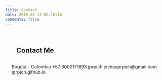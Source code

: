 ```yaml
---
title: Contact
date: 2018-01-17 08:10:16
comments: false
---
```


<style>
  .skills {
    padding: 20px;
  }
  .skills a {
    font-size: 34px;
  }
  .skills h2 {
    margin-left: 15px;
  }

</style>


<div class="row skills">
  <h2>Contact Me</h2> 
  <div class="col-sm-8">
    <img src="https://images.unsplash.com/photo-1497005367839-6e852de72767?auto=format&fit=crop&w=1347&q=80" alt="">
  </div>
  <div class="col-sm-4">  
    <p>Bogotá - Colombia
       +57 3002171693
       jprpich
       joshuaprpich@gmail.com
       jprpich.github.io</p>
      <a href="https://github.com/jprpich" target="_blank"><i class="fa fa-github" aria-hidden="true"></i></a><a href="https://www.facebook.com/joshprpich"><i class="fa fa-facebook-official" aria-hidden="true"></i></a>
  </div>

</div>